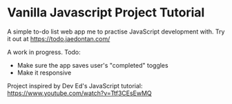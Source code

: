 # Vanilla Javascript Project Tutorial

 A simple to-do list web app me to practise JavaScript development with.
 Try it out at https://todo.jaedontan.com/
 
 A work in progress.
 Todo:
 - Make sure the app saves user's "completed" toggles
 - Make it responsive
 
 
 Project inspired by Dev Ed's JavaScript tutorial:
 https://www.youtube.com/watch?v=Ttf3CEsEwMQ
